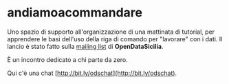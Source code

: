 # andiamoacommandare

Uno spazio di supporto all'organizzazione di una mattinata di tutorial, per apprendere le basi dell'uso della riga di comando per "lavorare" con i dati. 
Il lancio è stato fatto sulla [mailing list](https://groups.google.com/d/msg/opendatasicilia/u3doGjwuNq0/71XfvaQnAwAJ) di **OpenDataSicilia**.

È un incontro dedicato a chi parte da zero.

Qui c'è una chat [http://bit.ly/odschat](http://bit.ly/odschat).
